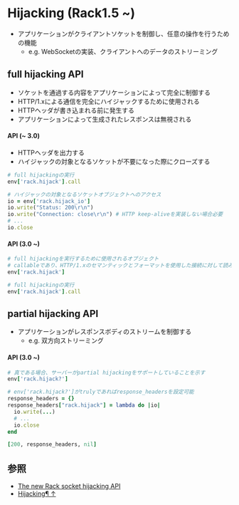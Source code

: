 # Hijacking (Rack1.5 ~)
- アプリケーションがクライアントソケットを制御し、任意の操作を行うための機能
  - e.g. WebSocketの実装、クライアントへのデータのストリーミング

## full hijacking API
- ソケットを通過する内容をアプリケーションによって完全に制御する
- HTTP/1.xによる通信を完全にハイジャックするために使用される
- HTTPヘッダが書き込まれる前に発生する
- アプリケーションによって生成されたレスポンスは無視される

#### API (~ 3.0)
- HTTPヘッダを出力する
- ハイジャックの対象となるソケットが不要になった際にクローズする

```ruby
# full hijackingの実行
env['rack.hijack'].call

# ハイジャックの対象となるソケットオブジェクトへのアクセス
io = env['rack.hijack_io']
io.write("Status: 200\r\n")
io.write("Connection: close\r\n") # HTTP keep-aliveを実装しない場合必要
# ...
io.close
```

#### API (3.0 ~)

```ruby
# full hijackingを実行するために使用されるオブジェクト
# callableであり、HTTP/1.xのセマンティックとフォーマットを使用した接続に対して読み書きできるIOオブジェクト
env['rack.hijack']

# full hijackingの実行
env['rack.hijack'].call
```

## partial hijacking API
- アプリケーションがレスポンスボディのストリームを制御する
  - e.g. 双方向ストリーミング

#### API (3.0 ~)

```ruby
# 真である場合、サーバーがpartial hijackingをサポートしていることを示す
env['rack.hijack?']

# env['rack.hijack?']がtrulyであればresponse_headersを設定可能
response_headers = {}
response_headers["rack.hijack"] = lambda do |io|
  io.write(...)
  # ...
  io.close
end

[200, response_headers, nil]
```

## 参照
- [The new Rack socket hijacking API](https://old.blog.phusion.nl/2013/01/23/the-new-rack-socket-hijacking-api/)
- [Hijacking¶ ↑](https://github.com/rack/rack/blob/3012643ea6a89fefe8cc0c68d4992531c367c906/SPEC.rdoc)
